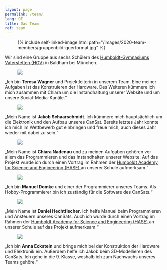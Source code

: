 ```yaml
---
layout: page
permalink: /team/
lang: DE
title: Das Team
ref: team
---
```


<div class="page-banner side-figure">
  <figure class="medium">
    {% include self-linked-image.html path="/images/2020-team-members/gruppenbild-querformat.jpg" %}
  </figure>
  <div>Wir sind eine Gruppe aus sechs Schülern des <a href="http://www.humboldt-gym.de/" target="_blank" >Humboldt-Gymnasiums Vaterstetten (HGV)</a> in Baldham bei München.</div>
</div>

<section class="team-member-presentation side-figure" id="teresa">
  <figure>
    <img src="{{ site.baseurl }}/images/2020-team-members/teresa.jpg" />
  </figure>
  <span>„Ich bin <strong>Teresa Wagner</strong> und Projektleiterin in unserem Team. Eine meiner Aufgaben ist das Konstruieren der Hardware. Des Weiteren kümmere ich mich zusammen mit Chiara um die Instandhaltung unserer Website und um unsere Social-Media-Kanäle.“</span>
</section>

<section class="team-member-presentation side-figure" id="jakob">
  <figure>
    <img src="{{ site.baseurl }}/images/2020-team-members/jakob.jpg" />
  </figure>
  <span>„Mein Name ist <strong>Jakob Schaarschmidt</strong>. Ich kümmere mich hauptsächlich um die Elektronik und den Aufbau unseres CanSat. Bereits letztes Jahr konnte ich mich im Wettbewerb gut einbringen und freue mich, auch dieses Jahr wieder mit dabei zu sein.“</span>
</section>

<section class="team-member-presentation side-figure" id="chiara">
  <figure>
    <img src="{{ site.baseurl }}/images/2020-team-members/chiara.jpg" />
  </figure>
  <span>„Mein Name ist <strong>Chiara Nadenau</strong> und zu meinen Aufgaben gehören vor allem das Programmieren und das Instandhalten unserer Website. Auf das Projekt wurde ich durch einen Vortrag im Rahmen der <a href="http://www.humboldt-gym.de/node/135" target="_blank" >Humboldt Academy for Science and Engineering (HASE) </a> an unserer Schule aufmerksam.“</span>
</section>


<section class="team-member-presentation side-figure" id="manuel">
  <figure>
    <img src="{{ site.baseurl }}/images/2020-team-members/manuel.jpg" />
  </figure>
  <span>„Ich bin <strong>Manuel Domke</strong> und einer der Programmierer unseres Teams. Als Hobby-Programmierer bin ich zuständig für die Software des CanSats.“</span>
</section>

<section class="team-member-presentation side-figure" id="daniel">
  <figure>
    <img src="{{ site.baseurl }}/images/2020-team-members/daniel.jpg" />
  </figure>
  <span>„Mein Name ist <strong>Daniel Hechtfischer</strong>. Ich helfe Manuel beim Programmieren und Ansteuern unseres CanSats. Auch ich wurde durch einen Vortrag im Rahmen der <a href="http://www.humboldt-gym.de/node/135" target="_blank" >Humboldt Academy for Science and Engineering (HASE) </a> an unserer Schule auf das Projekt aufmerksam.“</span>
</section>

<section class="team-member-presentation side-figure" id="anna">
  <figure>
    <img src="{{ site.baseurl }}/images/2020-team-members/anna.jpg" />
  </figure>
  <span>„Ich bin <strong>Anna Eckstein</strong> und bringe mich bei der Konstruktion der Hardware und Elektronik ein. Außerdem helfe ich Jakob beim 3D-Modellieren des CanSats. Ich gehe in die 9. Klasse, weshalb ich zum Nachwuchs unseres Teams gehöre.“</span>
</section>
